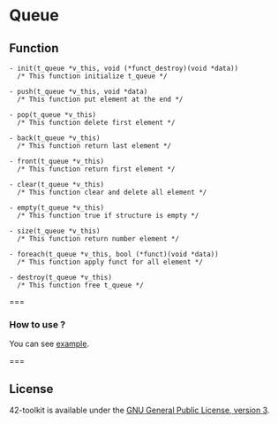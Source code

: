 Queue
==========

## Function

	- init(t_queue *v_this, void (*funct_destroy)(void *data))
	  /* This function initialize t_queue */

	- push(t_queue *v_this, void *data)
	  /* This function put element at the end */

	- pop(t_queue *v_this)
	  /* This function delete first element */

	- back(t_queue *v_this)
	  /* This function return last element */

	- front(t_queue *v_this)
	  /* This function return first element */

	- clear(t_queue *v_this)
	  /* This function clear and delete all element */

	- empty(t_queue *v_this)
	  /* This function true if structure is empty */

	- size(t_queue *v_this)
	  /* This function return number element */

	- foreach(t_queue *v_this, bool (*funct)(void *data))
	  /* This function apply funct for all element */

	- destroy(t_queue *v_this)
	  /* This function free t_queue */

===
### How to use ?

You can see [example](https://github.com/QuentinPerez/42-toolkit/tree/master/examples/libc/queue).

===
## License

42-toolkit is available under the [GNU General Public License, version 3](LICENSE).
